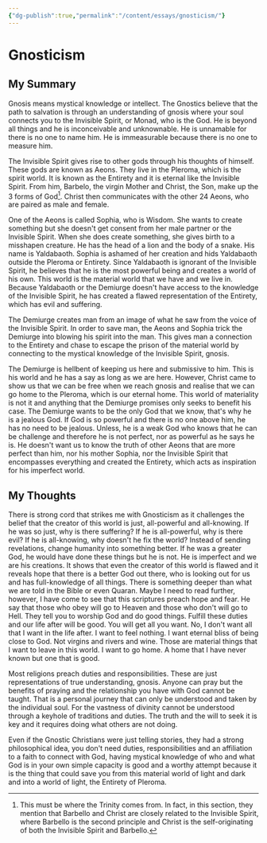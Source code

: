 ```yaml
---
{"dg-publish":true,"permalink":"/content/essays/gnosticism/"}
---
```


# Gnosticism

## My Summary

Gnosis means mystical knowledge or intellect. The Gnostics believe that the path to salvation is through an understanding of gnosis where your soul connects you to the Invisible Spirit, or Monad, who is the God. He is beyond all things and he is inconceivable and unknownable. He is unnamable for there is no one to name him. He is immeasurable because there is no one to measure him. 

The Invisible Spirit gives rise to other gods through his thoughts of himself. These gods are known as Aeons. They live in the Pleroma, which is the spirit world. It is known as the Entirety and it is eternal like the Invisible Spirit. From him, Barbelo, the virgin Mother and Christ, the Son, make up the 3 forms of God[^1]. Christ then communicates with the other 24 Aeons, who are paired as male and female.

One of the Aeons is called Sophia, who is Wisdom. She wants to create something but she doesn't get consent from her male partner or the Invisible Spirit. When she does create something, she gives birth to a misshapen creature. He has the head of a lion and the body of a snake. His name is Yaldabaoth. Sophia is ashamed of her creation and hids Yaldabaoth outside the Pleroma or Entirety. Since Yaldabaoth is ignorant of the Invisible Spirit, he believes that he is the most powerful being and creates a world of his own. This world is the material world that we have and we live in. Because Yaldabaoth or the Demiurge doesn't have access to the knowledge of the Invisible Spirit, he has created a flawed representation of the Entirety, which has evil and suffering. 

The Demiurge creates man from an image of what he saw from the voice of the Invisible Spirit. In order to save man, the Aeons and Sophia trick the Demiurge into blowing his spirit into the man. This gives man a connection to the Entirety and chase to escape the prison of the material world by connecting to the mystical knowledge of the Invisible Spirit, gnosis. 

The Demiurge is hellbent of keeping us here and submissive to him. This is his world and he has a say as long as we are here. However, Christ came to show us that we can be free when we reach gnosis and realise that we can go home to the Pleroma, which is our eternal home. This world of materiality is not it and anything that the Demiurge promises only seeks to benefit his case. The Demiurge wants to be the only God that we know, that's why he is a jealous God. If God is so powerful and there is no one above him, he has no need to be jealous. Unless, he is a weak God who knows that he can be challenge and therefore he is not perfect, nor as powerful as he says he is. He doesn't want us to know the truth of other Aeons that are more perfect than him, nor his mother Sophia, nor the Invisible Spirit that encompasses everything and created the Entirety, which acts as inspiration for his imperfect world.

## My Thoughts

There is strong cord that strikes me with Gnosticism as it challenges the belief that the creator of this world is just, all-powerful and all-knowing. If he was so just, why is there suffering? If he is all-powerful, why is there evil? If he is all-knowing, why doesn't he fix the world? Instead of sending revelations, change humanity into something better. If he was a greater God, he would have done these things but he is not. He is imperfect and we are his creations. It shows that even the creator of this world is flawed and it reveals hope that there is a better God out there, who is looking out for us and has full-knowledge of all things. There is something deeper than what we are told in the Bible or even Quaran. Maybe I need to read further, however, I have come to see that this scriptures preach hope and fear. He say that those who obey will go to Heaven and those who don't will go to Hell. They tell you to worship God and do good things. Fulfill these duties and our life after will be good. You will get all you want. No, I don't want all that I want in the life after. I want to feel nothing. I want eternal bliss of being close to God. Not virgins and rivers and wine. Those are material things that I want to leave in this world. I want to go home. A home that I have never known but one that is good.

Most religions preach duties and responsibilities. These are just representations of true understanding, gnosis. Anyone can pray but the benefits of praying and the relationship you have with God cannot be taught. That is a personal journey that can only be understood and taken by the individual soul. For the vastness of divinity cannot be understood through a keyhole of traditions and duties. The truth and the will to seek it is key and it requires doing what others are not doing. 

Even if the Gnostic Christians were just telling stories, they had a strong philosophical idea, you don't need duties, responsibilities and an affiliation to a faith to connect with God, having mystical knowledge of who and what God is in your own simple capacity is good and a worthy attempt because it is the thing that could save you from this material world of light and dark and into a world of light, the Entirety of Pleroma. 

[^1]: This must be where the Trinity comes from. In fact, in this section, they mention that Barbello and Christ are closely related to the Invisible Spirit, where Barbello is the second principle and Christ is the self-originating of both the Invisible Spirit and Barbello.

